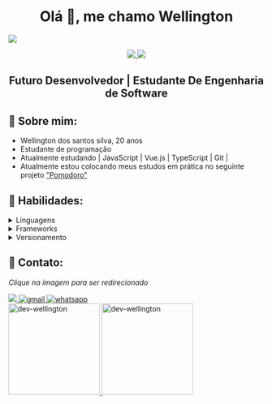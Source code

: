 <h1 align="center">Olá 👋, me chamo Wellington</h1>
<div aling="center">
    <img src="https://user-images.githubusercontent.com/118689748/235326447-e6d3fe37-1993-4e0c-88f3-15c5c62e6d45.png" />
</div>       
<p align="center">
    <a href="https://www.linkedin.com/in/wellington-ds-silva/">
    <img src="https://img.shields.io/badge/LinkedIn-307cc5?style=for-the-badge&logo=linkedin&logoColor=white"/>
    </a>
    <img src="https://komarev.com/ghpvc/?username=Dev-Wellington&style=for-the-badge"/>
</p>


<h2 align="center">
Futuro Desenvolvedor | Estudante De Engenharia de Software
</h2>

## **📘 Sobre mim:**
* Wellington dos santos silva, 20 anos
* Estudante de programação
* Atualmente estudando | JavaScript | Vue.js | TypeScript | Git |
* Atualmente estou colocando meus estudos em prática no seguinte projeto  ["Pomodoro"](https://github.com/Dev-Wellington/)

## **💬 Habilidades:**
<details>
  <summary>Linguagens</summary>
  
 > ![JavaScript](https://img.shields.io/badge/javascript-%23323330.svg?style=for-the-badge&logo=javascript&logoColor=%23F7DF1E)
![HTML5](https://img.shields.io/badge/html5-%23E34F26.svg?style=for-the-badge&logo=html5&logoColor=white)
![CSS3](https://img.shields.io/badge/css3-%231572B6.svg?style=for-the-badge&logo=css3&logoColor=white)
</details>

<details>
  <summary>Frameworks </summary>
  
> ![Vue](https://img.shields.io/badge/Vue.js-35495E?style=for-the-badge&logo=vue.js&logoColor=4FC08D)
)
</details>

<details>
  <summary>Versionamento</summary>
  
>![Git](https://img.shields.io/badge/git-%23F05033.svg?style=for-the-badge&logo=git&logoColor=white)
![GitHub](https://img.shields.io/badge/github-%23121011.svg?style=for-the-badge&logo=github&logoColor=white)
</details>

## **🌠 Contato:**
*Clique na imagem para ser redirecionado*


<a href="https://www.linkedin.com/in/wellington-ds-silva/">
<img src="https://img.shields.io/badge/linkedin-%230077B5.svg?style=for-the-badge&logo=linkedin&logoColor=white"/>
</a>
<a href="mailto:joycewellingtonaprigio2@gmail.com">
<img alt=gmail src="https://img.shields.io/badge/Gmail-D14836?style=for-the-badge&logo=gmail&logoColor=white"/>
</a>
<a href="https://wa.me/5521983907632">
    <img alt="whatsapp" src="https://img.shields.io/badge/Whastapp-25d366?style=for-the-badge&logo=whatsapp&logoColor=white">
</a>
  
<div>
  <a href="https://github.com/Dev-Wellington">
<img height="180em" src="https://github-readme-stats.vercel.app/api?username=dev-wellington&show_icons=true&theme=radical&include_all_commits=true&count_private=true" alt="dev-wellington" />
<img height="180em" src="https://github-readme-stats.vercel.app/api/top-langs?username=dev-wellington&layout=compact&langs_count=16&theme=radical" alt="dev-wellington" />
</div>
